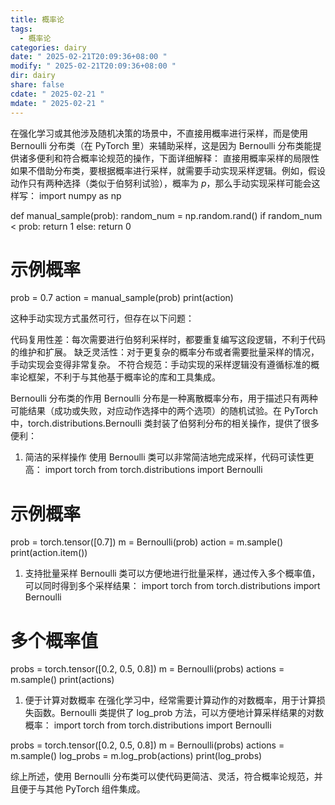 ```yaml
---
title: 概率论
tags:
  - 概率论
categories: dairy
date: " 2025-02-21T20:09:36+08:00 "
modify: " 2025-02-21T20:09:36+08:00 "
dir: dairy
share: false
cdate: " 2025-02-21 "
mdate: " 2025-02-21 "
---
```

在强化学习或其他涉及随机决策的场景中，不直接用概率进行采样，而是使用 Bernoulli 分布类（在 PyTorch 里）来辅助采样，这是因为 Bernoulli 分布类能提供诸多便利和符合概率论规范的操作，下面详细解释：
直接用概率采样的局限性
如果不借助分布类，要根据概率进行采样，就需要手动实现采样逻辑。例如，假设动作只有两种选择（类似于伯努利试验），概率为 $p$，那么手动实现采样可能会这样写：
import numpy as np

def manual_sample(prob):
    random_num = np.random.rand()
    if random_num < prob:
        return 1
    else:
        return 0

# 示例概率
prob = 0.7
action = manual_sample(prob)
print(action)

这种手动实现方式虽然可行，但存在以下问题：

代码复用性差：每次需要进行伯努利采样时，都要重复编写这段逻辑，不利于代码的维护和扩展。
缺乏灵活性：对于更复杂的概率分布或者需要批量采样的情况，手动实现会变得非常复杂。
不符合规范：手动实现的采样逻辑没有遵循标准的概率论框架，不利于与其他基于概率论的库和工具集成。

Bernoulli 分布类的作用
Bernoulli 分布是一种离散概率分布，用于描述只有两种可能结果（成功或失败，对应动作选择中的两个选项）的随机试验。在 PyTorch 中，torch.distributions.Bernoulli 类封装了伯努利分布的相关操作，提供了很多便利：
1. 简洁的采样操作
使用 Bernoulli 类可以非常简洁地完成采样，代码可读性更高：
import torch
from torch.distributions import Bernoulli

# 示例概率
prob = torch.tensor([0.7])
m = Bernoulli(prob)
action = m.sample()
print(action.item())

1. 支持批量采样
Bernoulli 类可以方便地进行批量采样，通过传入多个概率值，可以同时得到多个采样结果：
import torch
from torch.distributions import Bernoulli

# 多个概率值
probs = torch.tensor([0.2, 0.5, 0.8])
m = Bernoulli(probs)
actions = m.sample()
print(actions)

1. 便于计算对数概率
在强化学习中，经常需要计算动作的对数概率，用于计算损失函数。Bernoulli 类提供了 log_prob 方法，可以方便地计算采样结果的对数概率：
import torch
from torch.distributions import Bernoulli

probs = torch.tensor([0.2, 0.5, 0.8])
m = Bernoulli(probs)
actions = m.sample()
log_probs = m.log_prob(actions)
print(log_probs)

综上所述，使用 Bernoulli 分布类可以使代码更简洁、灵活，符合概率论规范，并且便于与其他 PyTorch 组件集成。